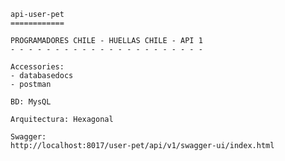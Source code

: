 	api-user-pet
	============
	
	PROGRAMADORES CHILE - HUELLAS CHILE - API 1
	- - - - - - - - - - - - - - - - - - - - - - 

    Accessories:
    - databasedocs 
    - postman

    BD: MysQL

    Arquitectura: Hexagonal

    Swagger:
    http://localhost:8017/user-pet/api/v1/swagger-ui/index.html

